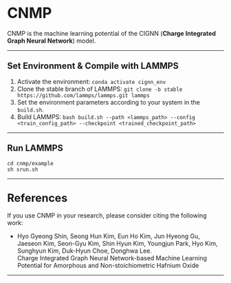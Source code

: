 # <span style="font-size:larger;">CNMP</span>

CNMP is the machine learning potential of the CIGNN (**Charge Integrated Graph Neural Network**) model.

---

### <span style="font-size:larger;">Set Environment & Compile with LAMMPS</span>

1. Activate the environment: `conda activate cignn_env`
2. Clone the stable branch of LAMMPS: `git clone -b stable https://github.com/lammps/lammps.git lammps`
3. Set the environment parameters according to your system in the `build.sh`.
4. Build LAMMPS: `bash build.sh --path <lammps_path> --config <train_config_path> --checkpoint <trained_checkpoint_path>`

---

### <span style="font-size:larger;">Run LAMMPS</span>

  ```
  cd cnmp/example
  sh srun.sh
  ```

---

## <span style="font-size:larger;">References</span>

If you use CNMP in your research, please consider citing the following work:

- Hyo Gyeong Shin, Seong Hun Kim, Eun Ho Kim, Jun Hyeong Gu, Jaeseon Kim, Seon-Gyu Kim, Shin Hyun Kim, Youngjun Park, Hyo Kim, Sunghyun Kim, Duk-Hyun Choe, Donghwa Lee.  
  Charge Integrated Graph Neural Network-based Machine Learning Potential for Amorphous and Non-stoichiometric Hafnium Oxide

---